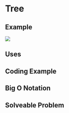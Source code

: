 # Tree

## Example
![](images/)


## Uses

## Coding Example

## Big O Notation

## Solveable Problem
